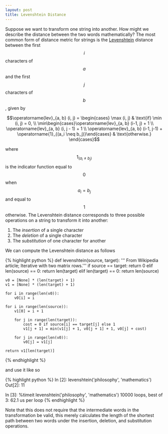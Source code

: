 ```yaml
---
layout: post
title: Levenshtein Distance
---
```


Suppose we want to transform one string into another. How might we describe the distance between the two words mathematically? The most common form of distance metric for strings is the [Levenshtein](https://en.wikipedia.org/wiki/Levenshtein_distance) distance between the first $$i$$ characters of $$a$$ and the first $$j$$ characters of $$b$$, given by

$$\operatorname{lev}_{a, b} (i, j) = \begin{cases} \max (i, j) & \text{if} \min (i, j) = 0, \\ \min\begin{cases}\operatorname{lev}_{a, b} (i-1, j) + 1 \\ \operatorname{lev}_{a, b} (i, j - 1) + 1 \\ \operatorname{lev}_{a, b} (i-1, j-1) + \operatorname{1}_{(a_i \neq b_j)}\end{cases} & \text{otherwise.} \end{cases}$$

where $$\operatorname{1}_{(a_i \neq b_j)}$$ is the indicator function equal to $$0$$ when $$a_i = b_j$$ and equal to $$1$$ otherwise. The Levenshtein distance corresponds to three possible operations on a string to transform it into another:

1. The *insertion* of a single character
2. The *deletion* of a single character
3. The *substitution* of one character for another

We can compute the Levenshtein distance as follows

{% highlight python %}
def levenshtein(source, target):
    ''' From Wikipedia article; Iterative with two matrix rows.'''
    if source == target:
        return 0
    elif len(source) == 0:
        return len(target)
    elif len(target) == 0:
        return len(source)

    v0 = [None] * (len(target) + 1)
    v1 = [None] * (len(target) + 1)

    for i in range(len(v0)):
        v0[i] = i

    for i in range(len(source)):
        v1[0] = i + 1

        for j in range(len(target)):
            cost = 0 if source[i] == target[j] else 1
            v1[j + 1] = min(v1[j] + 1, v0[j + 1] + 1, v0[j] + cost)

        for j in range(len(v0)):
            v0[j] = v1[j]

    return v1[len(target)]
{% endhighlight %}

and use it like so

{% highlight python %}
In [2]: levenshtein('philosophy', 'mathematics')
Out[2]: 11

In [3]: %timeit levenshtein('philosophy', 'mathematics')
10000 loops, best of 3: 62.1 us per loop
{% endhighlight %}

Note that this does not require that the intermediate words in the transformation be valid, this merely calculates the length of the shortest path between two words under the insertion, deletion, and substitution operations.

